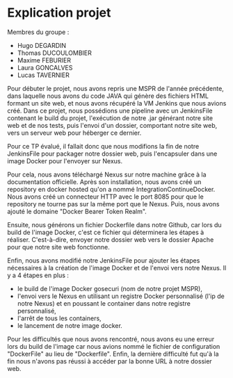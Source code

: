 # Explication projet
Membres du groupe : 
- Hugo DEGARDIN
- Thomas DUCOULOMBIER
- Maxime FEBURIER
- Laura GONCALVES
- Lucas TAVERNIER

Pour débuter le projet, nous avons repris une MSPR de l'année précédente, dans laquelle nous avons du code JAVA qui génère des fichiers HTML formant un site web, et nous avons récupéré la VM Jenkins que nous avions créé.
Dans ce projet, nous possédions une pipeline avec un JenkinsFile contenant le build du projet, l'exécution de notre .jar générant notre site web et de nos tests, puis l'envoi d'un dossier, comportant notre site web, vers un serveur web pour héberger ce dernier.

Pour ce TP évalué, il fallait donc que nous modifions la fin de notre JenkinsFile pour packager notre dossier web, puis l'encapsuler dans une image Docker pour l'envoyer sur Nexus.

Pour cela, nous avons téléchargé Nexus sur notre machine grâce à la documentation officielle. Après son installation, nous avons créé un repository en docker hosted qu'on a nommé IntegrationContinueDocker. Nous avons créé un connecteur HTTP avec le port 8085 pour que le repository ne tourne pas sur la même port que le Nexus. Puis, nous avons ajouté le domaine "Docker Bearer Token Realm".

Ensuite, nous générons un fichier Dockerfile dans notre Github, car lors du build de l'image Docker, c'est ce fichier qui déterminera les étapes à réaliser. C'est-à-dire, envoyer notre dossier web vers le dossier Apache pour que notre site web fonctionne.

Enfin, nous avons modifié notre JenkinsFile pour ajouter les étapes nécessaires à la création de l'image Docker et de l'envoi vers notre Nexus. 
Il y a 4 étapes en plus :
- le build de l'image Docker gosecuri (nom de notre projet MSPR), 
- l'envoi vers le Nexus en utilisant un registre Docker personnalisé (l'ip de notre Nexus) et en poussant le container dans notre registre personnalisé,
- l'arrêt de tous les containers,
- le lancement de notre image docker.

Pour les difficultés que nous avons rencontré, nous avons eu une erreur lors du build de l'image car nous avions nommé le fichier de configuration "DockerFile" au lieu de "Dockerfile". Enfin, la dernière difficulté fut qu'à la fin nous n'avons pas réussi à accéder par la bonne URL à notre dossier web.
